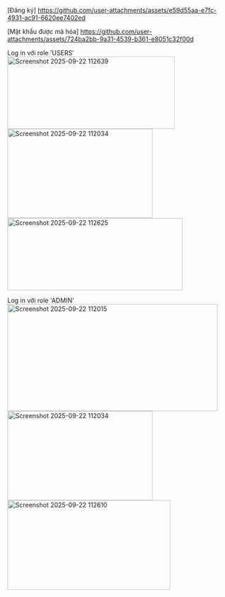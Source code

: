 [Đăng ký]
https://github.com/user-attachments/assets/e59d55aa-e7fc-4931-ac91-6620ee7402ed

[Mật khẩu được mã hóa]
https://github.com/user-attachments/assets/724ba2bb-9a31-4539-b361-e8051c32f00d


Log in với role 'USERS'
<img width="378" height="163" alt="Screenshot 2025-09-22 112639" src="https://github.com/user-attachments/assets/28d5856f-7acf-458d-ad75-aa3d19d79406" />
<img width="328" height="201" alt="Screenshot 2025-09-22 112034" src="https://github.com/user-attachments/assets/c31ca7c0-5f8d-4a2f-a4d9-7881ab8e6249" />
<img width="396" height="163" alt="Screenshot 2025-09-22 112625" src="https://github.com/user-attachments/assets/85d0d0af-1b74-45a5-9a7e-eabece87b85d" />

Log in với role 'ADMIN'
<img width="475" height="241" alt="Screenshot 2025-09-22 112015" src="https://github.com/user-attachments/assets/e4ddc5ee-23e4-48d7-903a-fa396036535c" />
<img width="328" height="201" alt="Screenshot 2025-09-22 112034" src="https://github.com/user-attachments/assets/5947d28a-53c8-4a12-a36b-d55571b661e9" />
<img width="368" height="202" alt="Screenshot 2025-09-22 112610" src="https://github.com/user-attachments/assets/17deb511-2279-4ab2-b91e-018564f917d1" />
